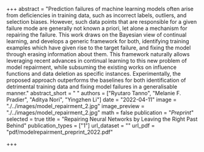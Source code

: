 +++
abstract = "Prediction failures of machine learning models often arise from deficiencies in training data, such as incorrect labels, outliers, and selection biases. However, such data points that are responsible for a given failure mode are generally not known a priori, let alone a mechanism for repairing the failure. This work draws on the Bayesian view of continual learning, and develops a generic framework for both, identifying training examples which have given rise to the target failure, and fixing the model through erasing information about them. This framework naturally allows leveraging recent advances in continual learning to this new problem of model repairment, while subsuming the existing works on influence functions and data deletion as specific instances. Experimentally, the proposed approach outperforms the baselines for both identification of detrimental training data and fixing model failures in a generalisable manner."
abstract_short = " "
authors = ["Ryutaro Tanno", "Melanie F. Pradier", "Aditya Nori", "Yingzhen Li"]
date = "2022-04-11"
image = "./../images/model_repairment_2.jpg"
image_preview = "./../images/model_repairment_2.jpg"
math = false
publication = "*Preprint*"
selected = true
title = "Repairing Neural Networks by Leaving the Right Past Behind"
publication_types = ["1"]
url_dataset = ""
url_pdf = "pdf/modelrepairment_preprint_2022.pdf"



+++

